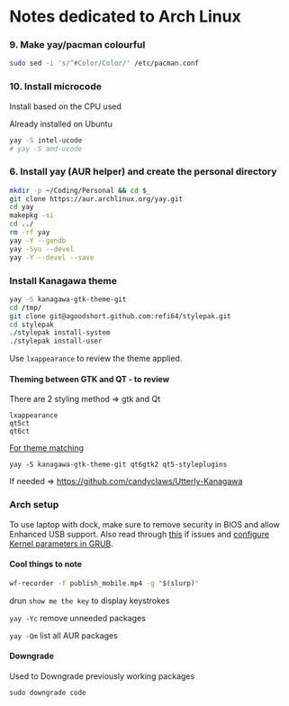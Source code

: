 # Notes dedicated to Arch Linux

### 9. Make yay/pacman colourful

```bash
sudo sed -i 's/^#Color/Color/' /etc/pacman.conf
```

### 10. Install microcode

Install based on the CPU used

Already installed on Ubuntu

```bash
yay -S intel-ucode
# yay -S amd-ucode
```

### 6. Install yay (AUR helper) and create the personal directory

```bash
mkdir -p ~/Coding/Personal && cd $_
git clone https://aur.archlinux.org/yay.git
cd yay
makepkg -si
cd ../
rm -rf yay
yay -Y --gendb
yay -Syu --devel
yay -Y --devel --save
```

### Install Kanagawa theme

```bash
yay -S kanagawa-gtk-theme-git
cd /tmp/
git clone git@agoodshort.github.com:refi64/stylepak.git
cd stylepak
./stylepak install-system
./stylepak install-user
```

Use `lxappearance` to review the theme applied.

#### Theming between GTK and QT - to review

There are 2 styling method => gtk and Qt

```
lxappearance
qt5ct
qt6ct
```

[For theme matching](https://wiki.archlinux.org/title/Uniform_look_for_Qt_and_GTK_applications#QGtkStyle)

```
yay -S kanagawa-gtk-theme-git qt6gtk2 qt5-styleplugins
```

If needed => https://github.com/candyclaws/Utterly-Kanagawa

### Arch setup

To use laptop with dock, make sure to remove security in BIOS and allow Enhanced USB support. Also read through [this](https://community.frame.work/t/arch-caldigit-ts4-dock-xfce4-trials-tribulations-and-fixes/29117) if issues and [configure Kernel parameters in GRUB](https://forum.manjaro.org/t/how-could-i-edit-a-kernel-parameter/63241/3).

#### Cool things to note

```bash
wf-recorder -f publish_mobile.mp4 -g "$(slurp)"
```

drun `show me the key` to display keystrokes

`yay -Yc` remove unneeded packages

`yay -Qm` list all AUR packages


#### Downgrade

Used to Downgrade previously working packages

```
sudo downgrade code
```
